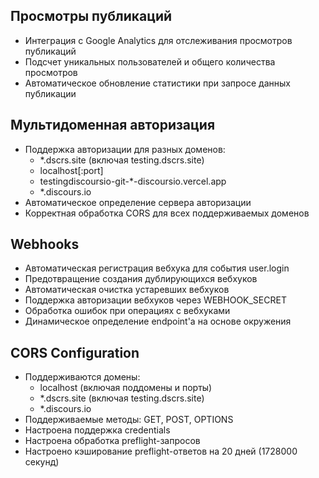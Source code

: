 ## Просмотры публикаций

- Интеграция с Google Analytics для отслеживания просмотров публикаций
- Подсчет уникальных пользователей и общего количества просмотров
- Автоматическое обновление статистики при запросе данных публикации 

## Мультидоменная авторизация

- Поддержка авторизации для разных доменов:
  - *.dscrs.site (включая testing.dscrs.site)
  - localhost[:port]
  - testingdiscoursio-git-*-discoursio.vercel.app
  - *.discours.io
- Автоматическое определение сервера авторизации
- Корректная обработка CORS для всех поддерживаемых доменов

## Webhooks

- Автоматическая регистрация вебхука для события user.login
- Предотвращение создания дублирующихся вебхуков
- Автоматическая очистка устаревших вебхуков
- Поддержка авторизации вебхуков через WEBHOOK_SECRET
- Обработка ошибок при операциях с вебхуками
- Динамическое определение endpoint'а на основе окружения

## CORS Configuration

- Поддерживаются домены:
  - localhost (включая поддомены и порты)
  - *.dscrs.site (включая testing.dscrs.site)
  - *.discours.io
- Поддерживаемые методы: GET, POST, OPTIONS
- Настроена поддержка credentials
- Настроена обработка preflight-запросов
- Настроено кэширование preflight-ответов на 20 дней (1728000 секунд)